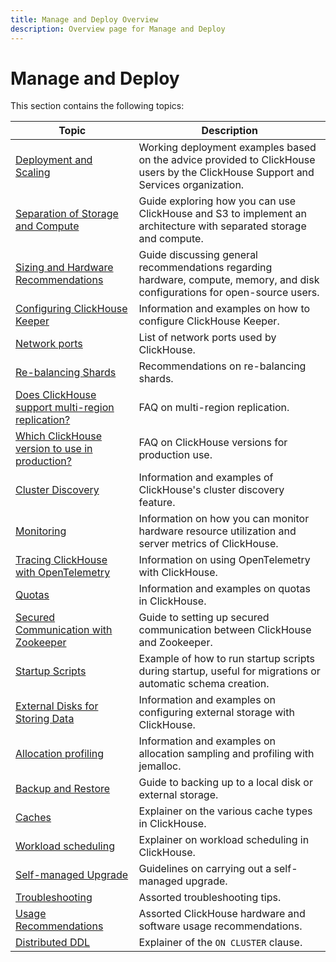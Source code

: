 ```yaml
---
title: Manage and Deploy Overview
description: Overview page for Manage and Deploy
---
```


# Manage and Deploy

This section contains the following topics:

| Topic                                                                                                 | Description                                                                                                                       |
|-------------------------------------------------------------------------------------------------------|-----------------------------------------------------------------------------------------------------------------------------------|
| [Deployment and Scaling](/deployment-guides/index)                                                 | Working deployment examples based on the advice provided to ClickHouse users by the ClickHouse Support and Services organization. |
| [Separation of Storage and Compute](/guides/separation-storage-compute)                       | Guide exploring how you can use ClickHouse and S3 to implement an architecture with separated storage and compute.                |
| [Sizing and Hardware Recommendations](/guides/sizing-and-hardware-recommendations)            | Guide discussing general recommendations regarding hardware, compute, memory, and disk configurations for open-source users.      |
| [Configuring ClickHouse Keeper](/guides/sre/keeper/clickhouse-keeper)                         | Information and examples on how to configure ClickHouse Keeper.                                                                   |
| [Network ports](/guides/sre/network-ports)                                                    | List of network ports used by ClickHouse.                                                                                         |
| [Re-balancing Shards](/guides/sre/scaling-clusters)                                           | Recommendations on re-balancing shards.                                                                                           |
| [Does ClickHouse support multi-region replication?](/faq/operations/multi-region-replication) | FAQ on multi-region replication.                                                                                                  |
| [Which ClickHouse version to use in production?](/faq/operations/production)                  | FAQ on ClickHouse versions for production use.                                                                                    |
| [Cluster Discovery](/operations/cluster-discovery)                                            | Information and examples of ClickHouse's cluster discovery feature.                                                               |
| [Monitoring](/operations/monitoring)                                                          | Information on how you can monitor hardware resource utilization and server metrics of ClickHouse.                                |
| [Tracing ClickHouse with OpenTelemetry](/operations/opentelemetry)                            | Information on using OpenTelemetry with ClickHouse.                                                                               |
| [Quotas](/operations/quotas)                                                                  | Information and examples on quotas in ClickHouse.                                                                                 |
| [Secured Communication with Zookeeper](/operations/ssl-zookeeper)                             | Guide to setting up secured communication between ClickHouse and Zookeeper.                                                       |
| [Startup Scripts](/operations/startup-scripts)                                                | Example of how to run startup scripts during startup, useful for migrations or automatic schema creation.                         |
| [External Disks for Storing Data](/operations/storing-data)                                   | Information and examples on configuring external storage with ClickHouse.                                                         |
| [Allocation profiling](/operations/allocation-profiling)                                      | Information and examples on allocation sampling and profiling with jemalloc.                                                      |
| [Backup and Restore](/operations/backup)                                                      | Guide to backing up to a local disk or external storage.                                                                          |
| [Caches](/operations/caches)                                                                  | Explainer on the various cache types in ClickHouse.                                                                               |
| [Workload scheduling](/operations/workload-scheduling)                                        | Explainer on workload scheduling in ClickHouse.                                                                                   |
| [Self-managed Upgrade](/operations/update)                                                    | Guidelines on carrying out a self-managed upgrade.                                                                                |
| [Troubleshooting](/guides/troubleshooting)                                                    | Assorted troubleshooting tips.                                                                                                    |
| [Usage Recommendations](/operations/tips)                                                     | Assorted ClickHouse hardware and software usage recommendations.                                                                  |
| [Distributed DDL](/sql-reference/distributed-ddl)                                             | Explainer of the `ON CLUSTER` clause.                                                                                             |